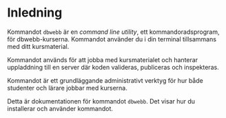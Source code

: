 Inledning
==================================

Kommandot `dbwebb` är en *command line utility*, ett kommandoradsprogram, för dbwebb-kurserna. Kommandot använder du i din terminal tillsammans med ditt kursmaterial.

Kommandot används för att jobba med kursmaterialet och hanterar uppladdning till en server där koden valideras, publiceras och inspekteras. 

Kommandot är ett grundläggande administrativt verktyg för hur både studenter och lärare jobbar med kurserna.

Detta är dokumentationen för kommandot `dbwebb`. Det visar hur du installerar och använder kommandot.
